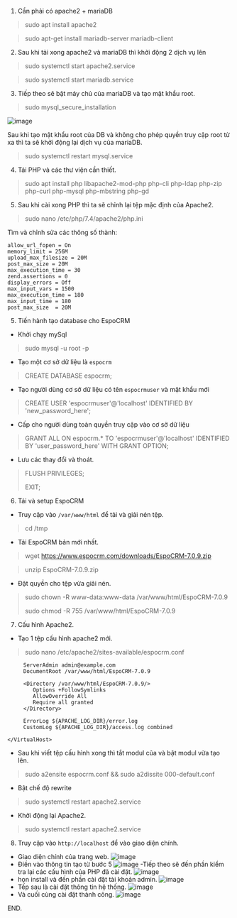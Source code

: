 1. Cần phải có apache2 + mariaDB
> sudo apt install apache2

> sudo apt-get install mariadb-server mariadb-client

2. Sau khi tải xong apache2 và mariaDB thì khởi động 2 dịch vụ lên
> sudo systemctl start apache2.service

> sudo systemctl start mariadb.service

3. Tiếp theo sẽ bật máy chủ của mariaDB và tạo mật khẩu root.
> sudo mysql_secure_installation

![image](https://user-images.githubusercontent.com/63194321/156552290-1afb3f8a-d729-41e5-a8f5-36eefe3f00c3.png)


Sau khi tạo mật khẩu root của DB và không cho phép quyền truy cập root từ xa thì ta sẽ khởi động lại dịch vụ của mariaDB.
> sudo systemctl restart mysql.service

4. Tải PHP và các thư viện cần thiết.
> sudo apt install php libapache2-mod-php php-cli php-ldap php-zip php-curl php-mysql php-mbstring php-gd

5. Sau khi cài xong PHP thì ta sẽ chỉnh lại tệp mặc định của Apache2.
> sudo nano /etc/php/7.4/apache2/php.ini

Tìm và chỉnh sửa các thông số thành: 
```file_uploads = On
allow_url_fopen = On
memory_limit = 256M
upload_max_filesize = 20M
post_max_size = 20M
max_execution_time = 30
zend.assertions = 0
display_errors = Off
max_input_vars = 1500
max_execution_time = 180
max_input_time = 180
post_max_size  = 20M
```
5. Tiến hành tạo database cho EspoCRM
- Khởi chạy mySql
> sudo mysql -u root -p
- Tạo một cơ sở dữ liệu là `espocrm`
> CREATE DATABASE espocrm;
- Tạo người dùng cơ sở dữ liệu có tên `espocrmuser` và mật khẩu mới
> CREATE USER 'espocrmuser'@'localhost' IDENTIFIED BY 'new_password_here';
- Cấp cho người dùng toàn quyền truy cập vào cơ sở dữ liệu
> GRANT ALL ON espocrm.* TO 'espocrmuser'@'localhost' IDENTIFIED BY 'user_password_here' WITH GRANT OPTION;
- Lưu các thay đổi và thoát.
> FLUSH PRIVILEGES;
>
>EXIT;
6. Tải và setup EspoCRM
- Truy cập vào `/var/www/html` để tải và giải nén tệp.  
> cd /tmp
- Tải EspoCRM bản mới nhất.
> wget https://www.espocrm.com/downloads/EspoCRM-7.0.9.zip

> unzip EspoCRM-7.0.9.zip
- Đặt quyền cho tệp vừa giải nén.
> sudo chown -R www-data:www-data /var/www/html/EspoCRM-7.0.9
> 
> sudo chmod -R 755 /var/www/html/EspoCRM-7.0.9
7. Cấu hình Apache2.
- Tạo 1 tệp cấu hình apache2 mới.
> sudo nano /etc/apache2/sites-available/espocrm.conf
```<VirtualHost *:80>
     ServerAdmin admin@example.com
     DocumentRoot /var/www/html/EspoCRM-7.0.9

     <Directory /var/www/html/EspoCRM-7.0.9/>
        Options +FollowSymlinks
        AllowOverride All
        Require all granted
     </Directory>

     ErrorLog ${APACHE_LOG_DIR}/error.log
     CustomLog ${APACHE_LOG_DIR}/access.log combined

</VirtualHost> 
```
- Sau khi viết tệp cấu hình xong thì tắt modul cũa và bật modul vừa tạo lên.
> sudo a2ensite espocrm.conf && sudo a2dissite 000-default.conf 
- Bật chế độ rewrite
> sudo systemctl restart apache2.service 
- Khởi động lại Apache2.
> sudo systemctl restart apache2.service

8. Truy cập vào `http://localhost` để vào giao diện chính.
- Giao diện chính của trang web.
![image](https://user-images.githubusercontent.com/63194321/156557964-4c2b8a5d-ca61-487b-a870-bcc6f978f9b6.png)
- Điền vào thông tin tạo từ bước 5
![image](https://user-images.githubusercontent.com/63194321/156558327-4e7ab28a-9847-4268-9d31-63b01461daf7.png)
-Tiếp theo sẽ đến phần kiểm tra lại các cấu hình của PHP đã cài đặt.
![image](https://user-images.githubusercontent.com/63194321/156560110-97a48cac-7320-42a8-92ee-58998cf58375.png)
- họn install và đến phần cài đặt tài khoản admin.
![image](https://user-images.githubusercontent.com/63194321/156560283-031acec7-1aa2-4b3e-8e4b-be093087c4ef.png)
- Tếp sau là cài đặt thông tin hệ thống.
![image](https://user-images.githubusercontent.com/63194321/156560468-3426dd32-5f14-4cee-9076-74992e716da3.png)
- Và cuối cùng cài đặt thành công.
![image](https://user-images.githubusercontent.com/63194321/156560617-41b65216-f4e3-4686-93f0-1179b666150b.png)

END.
